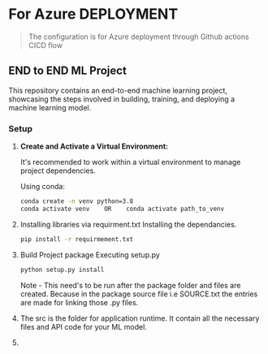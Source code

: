 # For Azure DEPLOYMENT
> The configuration is for Azure deployment through Github actions CICD flow

## END to END ML Project ##

This repository contains an end-to-end machine learning project, showcasing the steps involved in building, training, and deploying a machine learning model.

### Setup ###

1. **Create and Activate a Virtual Environment:**

   It's recommended to work within a virtual environment to manage project dependencies.

   Using conda:

   ```bash
   conda create -n venv python=3.8
   conda activate venv    OR    conda activate path_to_venv
   ```

2. Installing libraries via requirment.txt
    Installing the dependancies. 

    ```bash
    pip install -r requirmement.txt
    ```

3. Build Project package
    Executing setup.py
    ```bash
    python setup.py install
    ```
    Note - This need's to be run after the package folder and files are created. Because in the package source file i.e SOURCE.txt the entries are made for linking those .py files.

4. The src is the folder for application runtime. It contain all the necessary files and API code for your ML model. 

5. 














